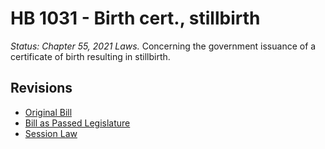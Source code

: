 # HB 1031 - Birth cert., stillbirth
*Status: Chapter 55, 2021 Laws.*
Concerning the government issuance of a certificate of birth resulting in stillbirth.

## Revisions
* [Original Bill](1/)
* [Bill as Passed Legislature](1/)
* [Session Law](1/)